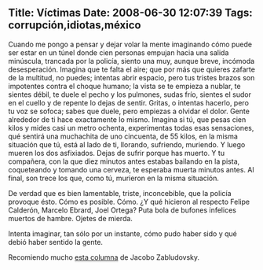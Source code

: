 Title: Víctimas
Date: 2008-06-30 12:07:39
Tags: corrupción,idiotas,méxico
---
Cuando me pongo a pensar y dejar volar la mente imaginando cómo puede ser estar en un túnel donde cien personas empujan hacia una salida minúscula, trancada por la policía, siento una muy, aunque breve, incómoda desesperación. Imagina que te falta el aire; que por más que quieres zafarte de la multitud, no puedes; intentas abrir espacio, pero tus tristes brazos son impotentes contra el choque humano; la vista se te empieza a nublar, te sientes débil, te duele el pecho y los pulmones, sudas frío, sientes el sudor en el cuello y de repente lo dejas de sentir. Gritas, o intentas hacerlo, pero tu voz se sofoca; sabes que duele, pero empiezas a olvidar el dolor. Gente alrededor de ti hace exactamente lo mismo. Imagina si tú, que pesas cien kilos y mides casi un metro ochenta, experimentas todas esas sensaciones, qué sentirá una muchachita de uno cincuenta, de 55 kilos, en la misma situación que tú, está al lado de ti, llorando, sufriendo, muriendo. Y luego mueren los dos asfixiados. Dejas de sufrir porque has muerto. Y tu compañera, con la que diez minutos antes estabas bailando en la pista, coqueteando y tomando una cerveza, te esperaba muerta minutos antes. Al final, son trece los que, como tú, murieron en la misma situación.

De verdad que es bien lamentable, triste, inconcebible, que la policía provoque ésto. Cómo es posible. Cómo. ¿Y qué hicieron al respecto Felipe Calderón, Marcelo Ebrard, Joel Ortega? Puta bola de bufones infelices muertos de hambre. Ojetes de mierda.

Intenta imaginar, tan sólo por un instante, cómo pudo haber sido y qué debió haber sentido la gente.

Recomiendo mucho <a href="http://www.eluniversal.com.mx/columnas/72238.html">esta columna</a> de Jacobo Zabludovsky.